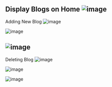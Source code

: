 Display Blogs on Home
![image](https://user-images.githubusercontent.com/120681109/212259985-d9e32e48-55c1-40b4-94bf-86c86acca3ec.png)
------------------------------------------------------------------------------------------------------------------------------------
Adding New Blog
![image](https://user-images.githubusercontent.com/120681109/212260154-a33fe5ce-9c11-405a-bb2c-46524c1dc9f3.png)

![image](https://user-images.githubusercontent.com/120681109/212260320-7bb70f2f-73fa-4221-b69f-ae50e1253e29.png)

![image](https://user-images.githubusercontent.com/120681109/212260412-636c0b82-dd35-4c17-b936-40b13fdeaec3.png)
------------------------------------------------------------------------------------------------------------------------------------
Deleting Blog
![image](https://user-images.githubusercontent.com/120681109/212260494-01bac444-8bfd-4d32-a305-7a74458a7497.png)

![image](https://user-images.githubusercontent.com/120681109/212260558-617e1211-2363-41ec-b9e3-e0b2a256277e.png)

![image](https://user-images.githubusercontent.com/120681109/212260621-2243c851-b104-481a-b09a-ba103f0f16ee.png)
